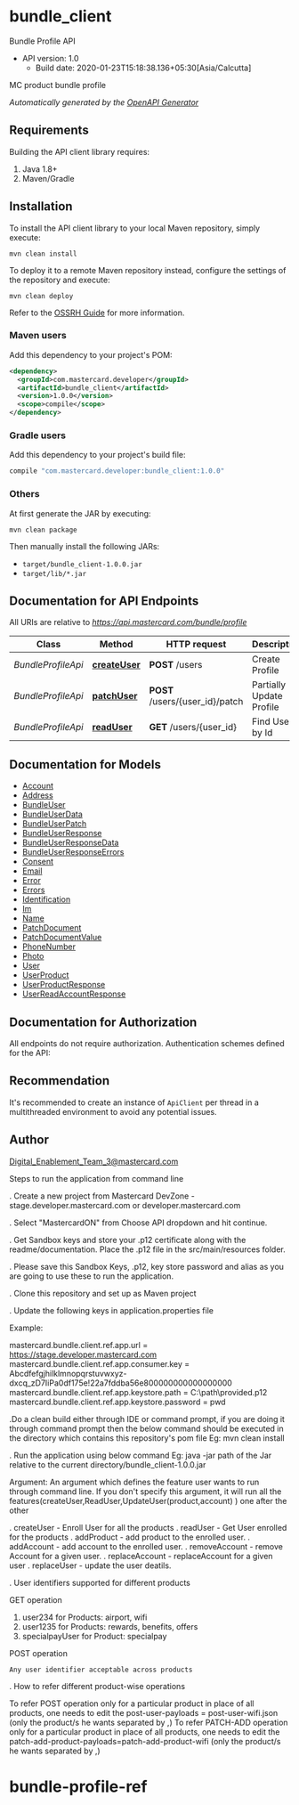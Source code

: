 # bundle_client

Bundle Profile API
- API version: 1.0
  - Build date: 2020-01-23T15:18:38.136+05:30[Asia/Calcutta]

MC product bundle profile


*Automatically generated by the [OpenAPI Generator](https://openapi-generator.tech)*


## Requirements

Building the API client library requires:
1. Java 1.8+
2. Maven/Gradle

## Installation

To install the API client library to your local Maven repository, simply execute:

```shell
mvn clean install
```

To deploy it to a remote Maven repository instead, configure the settings of the repository and execute:

```shell
mvn clean deploy
```

Refer to the [OSSRH Guide](http://central.sonatype.org/pages/ossrh-guide.html) for more information.

### Maven users

Add this dependency to your project's POM:

```xml
<dependency>
  <groupId>com.mastercard.developer</groupId>
  <artifactId>bundle_client</artifactId>
  <version>1.0.0</version>
  <scope>compile</scope>
</dependency>
```

### Gradle users

Add this dependency to your project's build file:

```groovy
compile "com.mastercard.developer:bundle_client:1.0.0"
```

### Others

At first generate the JAR by executing:

```shell
mvn clean package
```

Then manually install the following JARs:

* `target/bundle_client-1.0.0.jar`
* `target/lib/*.jar`


## Documentation for API Endpoints

All URIs are relative to *https://api.mastercard.com/bundle/profile*

Class | Method | HTTP request | Description
------------ | ------------- | ------------- | -------------
*BundleProfileApi* | [**createUser**](docs/BundleProfileApi.md#createUser) | **POST** /users | Create Profile
*BundleProfileApi* | [**patchUser**](docs/BundleProfileApi.md#patchUser) | **POST** /users/{user_id}/patch | Partially Update Profile
*BundleProfileApi* | [**readUser**](docs/BundleProfileApi.md#readUser) | **GET** /users/{user_id} | Find User by Id


## Documentation for Models

- [Account](docs/Account.md)
- [Address](docs/Address.md)
- [BundleUser](docs/BundleUser.md)
- [BundleUserData](docs/BundleUserData.md)
- [BundleUserPatch](docs/BundleUserPatch.md)
- [BundleUserResponse](docs/BundleUserResponse.md)
- [BundleUserResponseData](docs/BundleUserResponseData.md)
- [BundleUserResponseErrors](docs/BundleUserResponseErrors.md)
- [Consent](docs/Consent.md)
- [Email](docs/Email.md)
- [Error](docs/Error.md)
- [Errors](docs/Errors.md)
- [Identification](docs/Identification.md)
- [Im](docs/Im.md)
- [Name](docs/Name.md)
- [PatchDocument](docs/PatchDocument.md)
- [PatchDocumentValue](docs/PatchDocumentValue.md)
- [PhoneNumber](docs/PhoneNumber.md)
- [Photo](docs/Photo.md)
- [User](docs/User.md)
- [UserProduct](docs/UserProduct.md)
- [UserProductResponse](docs/UserProductResponse.md)
- [UserReadAccountResponse](docs/UserReadAccountResponse.md)


## Documentation for Authorization

All endpoints do not require authorization.
Authentication schemes defined for the API:

## Recommendation

It's recommended to create an instance of `ApiClient` per thread in a multithreaded environment to avoid any potential issues.

## Author

Digital_Enablement_Team_3@mastercard.com

Steps to run the application from command line

. Create a new project from Mastercard DevZone - stage.developer.mastercard.com or developer.mastercard.com

. Select "MastercardON" from Choose API dropdown and hit continue.

. Get Sandbox keys and store your .p12 certificate along with the readme/documentation. Place the .p12 file in the src/main/resources folder.

. Please save this Sandbox Keys, .p12, key store password and alias as you are going to use these to run the application.

. Clone this repository and set up as Maven project

. Update the following keys in application.properties file

Example:

mastercard.bundle.client.ref.app.url = https://stage.developer.mastercard.com
mastercard.bundle.client.ref.app.consumer.key = Abcdfefgjhilklmnopqrstuvwxyz-dxcq_zD7IiPa0df175e!22a7fddba56e800000000000000000
mastercard.bundle.client.ref.app.keystore.path = C:\path\provided.p12
mastercard.bundle.client.ref.app.keystore.password = pwd

.Do a clean build either through IDE or command prompt, if you are doing it through command prompt then the below command should be executed in the directory which contains this repository's pom file Eg: mvn clean install

. Run the application using below command
   Eg: java -jar path of the Jar relative to the current directory/bundle_client-1.0.0.jar <argument>
   
   Argument: An argument which defines the feature user wants to run through command line. If you don't specify this argument, it will run all the features(createUser,ReadUser,UpdateUser(product,account)               ) one after the other
   
   . createUser - Enroll User for all the products
   . readUser   - Get User enrolled for the products 
   . addProduct - add product to the enrolled user.
   . addAccount - add account to the enrolled user.
   . removeAccount - remove Account for a given user.
   . replaceAccount - replaceAccount for a given user
   . replaceUser - update the user deatils.

. User identifiers supported for different products

GET operation

1.	user234 for Products: airport, wifi
2.	user1235 for Products: rewards, benefits, offers
3.	specialpayUser for Product: specialpay 

POST operation

    Any user identifier acceptable across products 

. How to refer different product-wise operations

To refer POST operation only for a particular product in place of all products, one needs to edit the post-user-payloads = post-user-wifi.json (only the product/s he wants separated by ,)
To refer PATCH-ADD operation only for a particular product in place of all products, one needs to edit the patch-add-product-payloads=patch-add-product-wifi (only the product/s he wants separated by ,)
# bundle-profile-ref
